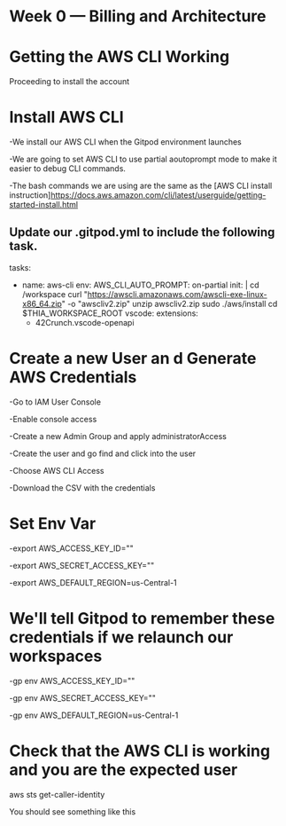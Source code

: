 # Week 0 — Billing and Architecture

# Getting the AWS CLI Working
Proceeding to install the account

# Install AWS CLI
 -We install our AWS CLI when the Gitpod environment launches

 -We are going to set AWS CLI to use partial aoutoprompt mode to make it easier to debug CLI commands.

 -The bash commands we are using are the same as the [AWS CLI install instruction]https://docs.aws.amazon.com/cli/latest/userguide/getting-started-install.html

## Update our .gitpod.yml to include the following task.
 
  tasks:
  - name: aws-cli
    env:
      AWS_CLI_AUTO_PROMPT: on-partial
    init: |
       cd /workspace
       curl "https://awscli.amazonaws.com/awscli-exe-linux-x86_64.zip" -o "awscliv2.zip"
       unzip awscliv2.zip
       sudo ./aws/install
       cd $THIA_WORKSPACE_ROOT
vscode:
  extensions:
    - 42Crunch.vscode-openapi


# Create a new User an d Generate AWS Credentials

 -Go to IAM User Console

 -Enable console access

 -Create a new Admin Group and apply administratorAccess

 -Create the user and go find and click into the user

 -Choose AWS CLI Access

 -Download the CSV with the credentials 


 # Set Env Var

  -export AWS_ACCESS_KEY_ID=""

  -export AWS_SECRET_ACCESS_KEY=""

  -export AWS_DEFAULT_REGION=us-Central-1


# We'll tell Gitpod to remember these credentials if we relaunch our workspaces

  -gp env AWS_ACCESS_KEY_ID=""

  -gp env AWS_SECRET_ACCESS_KEY=""
  
  -gp env AWS_DEFAULT_REGION=us-Central-1

# Check that the AWS CLI is working and you are the expected user

aws sts get-caller-identity

You should see something like this 
